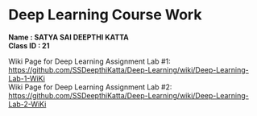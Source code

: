 # Deep Learning Course Work   
**Name : SATYA SAI DEEPTHI KATTA**  
**Class ID : 21**  

Wiki Page for Deep Learning Assignment Lab #1:     
https://github.com/SSDeepthiKatta/Deep-Learning/wiki/Deep-Learning-Lab-1-WiKi    
Wiki Page for Deep Learning Assignment Lab #2:   
https://github.com/SSDeepthiKatta/Deep-Learning/wiki/Deep-Learning-Lab-2-WiKi   


